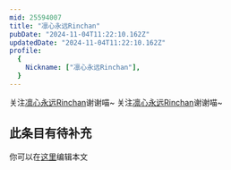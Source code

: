 ```yaml
---
mid: 25594007
title: "凛心永远Rinchan"
pubDate: "2024-11-04T11:22:10.162Z"
updatedDate: "2024-11-04T11:22:10.162Z"
profile:
  {
    Nickname: ["凛心永远Rinchan"],
  }
---
```


关注[凛心永远Rinchan](https://space.bilibili.com/25594007)谢谢喵~ 关注[凛心永远Rinchan](https://space.bilibili.com/25594007)谢谢喵~

## 此条目有待补充
你可以在[这里](https://github.com/Yuhanawa/VTuber.ICU/edit/master/src/content/v/凛心永远Rinchan/index.md)编辑本文
